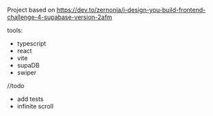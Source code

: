 Project based on https://dev.to/zernonia/i-design-you-build-frontend-challenge-4-supabase-version-2afm

tools:

-   typescript
-   react
-   vite
-   supaDB
-   swiper

//todo

-   add tests
-   infinite scroll
